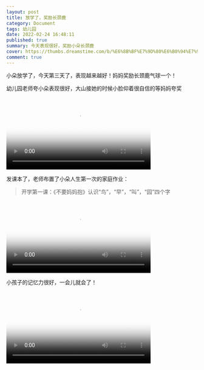 ```yaml
---
layout: post
title: 放学了，奖励长颈鹿
category: Document
tags: 幼儿园
date: 2022-02-24 16:48:11
published: true
summary: 今天表现很好，奖励小朵长颈鹿
cover: https://thumbs.dreamstime.com/b/%E6%8B%BF%E7%9D%80%E6%B0%94%E7%90%83%E7%9A%84%E9%95%BF%E9%A2%88%E9%B9%BF%E8%B5%B0%E5%9C%A8%E5%BD%A9%E8%99%B9%E8%B4%BA%E5%8D%A1%E6%A8%A1%E6%9D%BF-119864799.jpg
comment: true
---
```


小朵放学了，今天第三天了，表现越来越好！妈妈奖励长颈鹿气球一个！

幼儿园老师夸小朵表现很好，大山接她的时候小脸仰着很自信的等妈妈夸奖

<!--
[![看妈妈奖励的长颈鹿气球](//ci.xiaohongshu.com/d20eb015-4eef-d118-069e-b130c12e3414?imageView2/2/w/1080/format/jpg)](https://www.xiaohongshu.com/discovery/item/6217475e0000000001027ee7)
-->

<video class="xhs_video" controls="controls" objectfit="contain" width="380px" poster="//ci.xiaohongshu.com/d20eb015-4eef-d118-069e-b130c12e3414?imageView2/2/w/1080/format/jpg" src="6217475e0000000001027ee7"></video>

发课本了，老师布置了小朵人生第一次的家庭作业：

> 开学第一课：《不要妈妈抱》认识“鸟”，“早”，“叫”，“园”四个字

<!--
[![第一次家庭作业](//ci.xiaohongshu.com/a1b5732b-113f-3342-78ca-ddd0c3ffde94?imageView2/2/w/1080/format/jpg)](https://www.xiaohongshu.com/discovery/item/621758d4000000000102fbb1)
-->

<video class="xhs_video" controls="controls" objectfit="contain" width="380px" poster="//ci.xiaohongshu.com/a1b5732b-113f-3342-78ca-ddd0c3ffde94?imageView2/2/w/1080/format/jpg" src="621758d4000000000102fbb1"></video>

小孩子的记忆力很好，一会儿就会了！

<!--
[![开始背作业](//ci.xiaohongshu.com/454fd782-baa9-8ddb-f605-cda5092ed0b7?imageView2/2/w/1080/format/jpg)](https://www.xiaohongshu.com/discovery/item/62176aad000000002103e7c6)
-->

<video class="xhs_video" controls="controls" objectfit="contain" width="380px" poster="//ci.xiaohongshu.com/454fd782-baa9-8ddb-f605-cda5092ed0b7?imageView2/2/w/1080/format/jpg" src="62176aad000000002103e7c6"></video>
